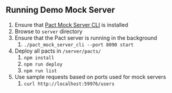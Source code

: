 ## Running Demo Mock Server

1. Ensure that [Pact Mock Server CLI](https://lib.rs/install/pact_mock_server_cli) is installed
1. Browse to `server` directory
1. Ensure that the Pact server is running in the background
   1. `./pact_mock_server_cli --port 8090 start`
1. Deploy all pacts in `/server/pacts/`
   1. `npm install`
   1. `npm run deploy`
   1. `npm run list`
1. Use sample requests based on ports used for mock servers
   1. `curl http://localhost:59976/users`
